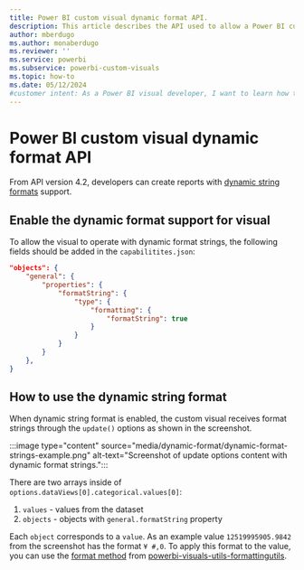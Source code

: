 ```yaml
---
title: Power BI custom visual dynamic format API.
description: This article describes the API used to allow a Power BI custom visual process value with dynamic format strings.
author: mberdugo
ms.author: monaberdugo
ms.reviewer: ''
ms.service: powerbi
ms.subservice: powerbi-custom-visuals
ms.topic: how-to
ms.date: 05/12/2024
#customer intent: As a Power BI visual developer, I want to learn how to use dynamic format strings in my custom visual so that I can process values with dynamic formatting.
---
```


# Power BI custom visual dynamic format API

From API version 4.2, developers can create reports with [dynamic string formats](../../create-reports/desktop-dynamic-format-strings.md) support.

## Enable the dynamic format support for visual

To allow the visual to operate with dynamic format strings, the following fields should be added in the `capabilitites.json`:

```json
"objects": {
    "general": {
        "properties": {
            "formatString": {
                "type": {
                    "formatting": {
                        "formatString": true
                    }
                }
            }
        }
    },
}
```

## How to use the dynamic string format

When dynamic string format is enabled, the custom visual receives format strings through the `update()` options as shown in the screenshot. 

:::image type="content" source="media/dynamic-format/dynamic-format-strings-example.png" alt-text="Screenshot of update options content with dynamic format strings.":::

There are two arrays inside of `options.dataViews[0].categorical.values[0]`:
1. `values` - values from the dataset
2. `objects` - objects with `general.formatString` property

Each `object` corresponds to a `value`. As an example value `12519995905.9842` from the screenshot has the format `¥ #,0`.
To apply this format to the value, you can use the [format method](./utils-formatting.md#format) from [powerbi-visuals-utils-formattingutils](./utils-formatting.md).
